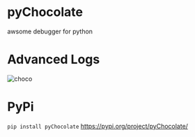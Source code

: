 # pyChocolate
awsome debugger for python


# Advanced Logs
![choco](https://user-images.githubusercontent.com/56826739/109969505-09f08c00-7d05-11eb-811f-9804de9083d6.gif)


# PyPi
``` pip install pyChocolate ```
https://pypi.org/project/pyChocolate/


